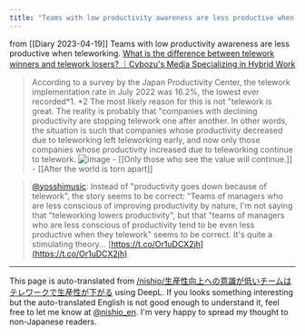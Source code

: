 ```yaml
---
title: "Teams with low productivity awareness are less productive when teleworking."
---
```


from  [[Diary 2023-04-19]]
Teams with low productivity awareness are less productive when teleworking.
[What is the difference between telework winners and telework losers? ｜Cybozu's Media Specializing in Hybrid Work](https://hybridwork.cybozu.co.jp/articles/booksandapps-productivity/)
> According to a survey by the Japan Productivity Center, the telework implementation rate in July 2022 was 16.2%, the lowest ever recorded*1. *2
>  The most likely reason for this is not "telework is great. The reality is probably that "companies with declining productivity are stopping telework one after another.
>  In other words, the situation is such that companies whose productivity decreased due to teleworking left teleworking early, and now only those companies whose productivity increased due to teleworking continue to telework.
![image](https://gyazo.com/7729fde3f6fccd4fedd4e5264d566564/thumb/1000)
    - [[Only those who see the value will continue.]]
    - [[After the world is torn apart]]

> [@yosshimusic](https://twitter.com/yosshimusic/status/1648660101841195009?s=20): Instead of "productivity goes down because of telework", the story seems to be correct: "Teams of managers who are less conscious of improving productivity by nature, I'm not saying that "teleworking lowers productivity", but that "teams of managers who are less conscious of productivity tend to be even less productive when they telework" seems to be correct. It's quite a stimulating theory... [https://t.co/Or1uDCX2jh](https://t.co/Or1uDCX2jh)


---
This page is auto-translated from [/nishio/生産性向上への意識が低いチームはテレワークで生産性が下がる](https://scrapbox.io/nishio/生産性向上への意識が低いチームはテレワークで生産性が下がる) using DeepL. If you looks something interesting but the auto-translated English is not good enough to understand it, feel free to let me know at [@nishio_en](https://twitter.com/nishio_en). I'm very happy to spread my thought to non-Japanese readers.